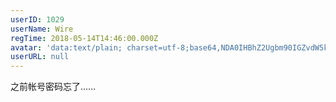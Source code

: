 ```yaml
---
userID: 1029
userName: Wire
regTime: 2018-05-14T14:46:00.000Z
avatar: 'data:text/plain; charset=utf-8;base64,NDA0IHBhZ2Ugbm90IGZvdW5kCg=='
userURL: null
---
```


之前帐号密码忘了……
